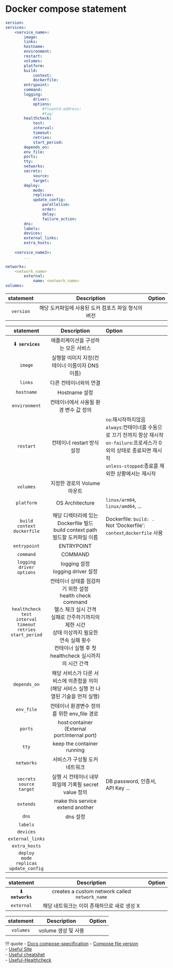 # Docker compose statement

``` yaml
version:
services: 
    <service_name>:
        image: 
        links:
        hostname:
        environment:
        restart:
        volumes:
        platform:
        build:
            context:
            dockerfile:
        entrypoint:
        command:
        logging:
            driver:
            options:
                #fluentd-address:
                #tag:
        healthcheck:
            test:
            interval:
            timeout:
            retries:
            start_period:
        depends_on:
        env_file:
        ports:
        tty:
        networks:
        secrets:
            source:
            target:
        deploy:
            mode:
            replicas:
            update_config:
                parallelism:
                order:
                delay:
                failure_action:
        dns:
        labels:
        devices:
        external_links:
        extra_hosts:
    
    <service_name2>:
        ...

networks:
    <network_name>
        external:
            name: <network_name>
volumes:

```

|    statement    |    Description   |    Option    |
| :-----------: | :-----------: | :-------------- |
| `version`     |해당 도커파일에 사용된 도커 컴포즈 파일 형식의 버전 |

|    statement    |    Description   |    Option    |
| :-----------: | :-----------: | :-------------- |
| ⬇ **`services`** |애플리케이션을 구성하는 모든 서비스  |
| `image`           |실행할 이미지 지정(컨테이너 이름이자 DNS이름) |
| `links`           |다른 컨테이너와의 연결|
| `hostname`        |Hostname 설정 |
| `environment`     |컨테이너에서 사용될 환경 변수 값 정의 |
| `restart`         |컨테이너 restart 방식 설정 |`no`:재시작하지않음<div>`always`:컨테이너를 수동으로 끄기 전까지 항상 재시작<div>`on-failure`:프로세스가 0외의 상태로 종료되면 재시작<div>`unless-stopped`:종료를 제외한 상황에서는 재시작 |
| `volumes`         |지정한 경로의 Volume 마운트 |
| `platform`        |OS Architecture| `linux/arm64`, `linux/amd64`, ...
| `build`<div>`context`<div>`dockerfile` |해당 디렉터리에 있는 Dockerfile 빌드<div>build context path<div>빌드할 도커파일 이름 |Dockerfile: `build: .`<div>Not 'Dockerfile': `context`,`dockerfile` 사용
| `entrypoint`      |ENTRYPOINT |
| `command`         |COMMAND |
| `logging`<div>`driver`<div>`options`    |logging 설정<div>logging driver 설정 |
| `healthcheck` <div>`test`<div>`interval`<div>`timeout`<div>`retries`<div>`start_period` |컨테이너 상태를 점검하기 위한 설정<div>health check command<div> 헬스 체크 실시 간격 <div> 실패로 간주하기까지의 제한 시간 <div> 상태 이상까지 필요한 연속 실패 횟수 <div>컨테이너 실행 후 첫 healthcheck 실시까지의 시간 간격 |
| `depends_on`      |해당 서비스가 다른 서비스에 의존함을 의미 <div> (해당 서비스 실행 전 나열된 기술을 먼저 실행)|
| `env_file`        |컨테이너 환경변수 정의를 위한 env_file 경로 |
| `ports`           |host:container (External port:Internal port)|
| `tty`             |keep the container running |
| `networks`        |서비스가 구성될 도커 네트워크 |
| `secrets`<div>`source`<div>`target` |실행 시 컨테이너 내부 파일에 기록될 secret value 정의 | DB password, 인증서, API Key ...
| `extends`         |make this service extend another |
| `dns`             |dns 설정 | 
| `labels`          |  |
| `devices`         |  |
| `external_links`  |  |
| `extra_hosts`     |  |
| `deploy`<div>`mode`<div>`replicas`<div>`update_config`  | |


|    statement    |    Description   |    Option    |
| :-----------: | :-----------: | :-------------- |
| ⬇ **`networks`**    |creates a custom network called `network_name` |
| `external`   |해당 네트워크는 이미 존재하므로 새로 생성 X |

|    statement    |    Description   |    Option    |
| :-----------: | :-----------: | :-------------- |
| `volumes`     |volume 생성 및 사용|


!!! quote
    - [Docs compose-specification](https://docs.docker.com/compose/compose-file/)
    - [Compose file version](https://docs.docker.com/compose/compose-file/compose-file-v3/)  
    - [Useful Site](https://docs.divio.com/en/latest/reference/docker-docker-compose/)  
    - [Useful cheatshet](https://gist.github.com/jonlabelle/bd667a97666ecda7bbc4f1cc9446d43a)  
    - [Useful-Healthcheck](https://www.atatus.com/blog/health-check-command-in-docker/)
